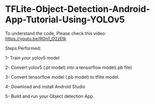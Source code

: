 # TFLite-Object-Detection-Android-App-Tutorial-Using-YOLOv5

To understand the code, Please check this video: https://youtu.be/ROn1_O2zEtk

Steps Performed:

1- Train your yolov5 model

2- Convert yolov5 (.pt model) into a tensorflow model(.pb file)

3- Convert tensorflow model (.pb model) to tflite model.

4- Download and install Android Studio

5- Build and run your Object detection App.


